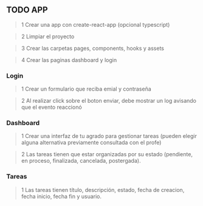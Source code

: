 ## TODO APP


> 1 Crear una app con create-react-app (opcional typescript)

> 2 Limpiar el proyecto

> 3 Crear las carpetas pages, components, hooks y assets

> 4 Crear las paginas dashboard y login

### Login

> 1 Crear un formulario que reciba emial y contraseña

> 2 Al realizar click sobre el boton enviar, debe mostrar un log avisando que el evento reaccionó

### Dashboard

> 1 Crear una interfaz de tu agrado para gestionar tareas (pueden elegir alguna alternativa previamente consultada con el profe)

> 2 Las tareas tienen que estar organizadas por su estado (pendiente, en proceso, finalizada, cancelada, postergada).

### Tareas

> 1 Las tareas tienen título, descripción, estado, fecha de creacion, fecha inicio, fecha fin y usuario.
